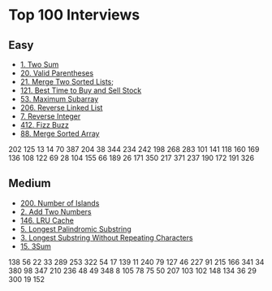 # Top 100 Interviews

## Easy

- [1. Two Sum](https://leetcode.com/problems/two-sum/)
- [20. Valid Parentheses](https://leetcode.com/problems/valid-parentheses/)
- [21. Merge Two Sorted Lists](https://leetcode.com/problems/merge-two-sorted-lists/);
- [121. Best Time to Buy and Sell Stock](https://leetcode.com/problems/best-time-to-buy-and-sell-stock/)
- [53. Maximum Subarray](https://leetcode.com/problems/maximum-subarray/)
- [206. Reverse Linked List](https://leetcode.com/problems/reverse-linked-list/)
- [7. Reverse Integer](https://leetcode.com/problems/reverse-integer/)
- [412. Fizz Buzz](https://leetcode.com/problems/fizz-buzz/)
- [88. Merge Sorted Array](https://leetcode.com/problems/merge-sorted-array/)

202 125 13
14 70 387
204 38 344
234 242 198
268 283 101
141 118 160
169 136 108
122 69 28
104 155 66
189 26 171
350 217 371
237 190 172
191 326

## Medium

- [200. Number of Islands](https://leetcode.com/problems/number-of-islands/)
- [2. Add Two Numbers](https://leetcode.com/problems/add-two-numbers/)
- [146. LRU Cache](https://leetcode.com/problems/lru-cache/)
- [5. Longest Palindromic Substring](https://leetcode.com/problems/longest-palindromic-substring/)
- [3. Longest Substring Without Repeating Characters](https://leetcode.com/problems/longest-substring-without-repeating-characters/)
- [15. 3Sum](https://leetcode.com/problems/3sum/)

138 56
22 33
289 253
322 54
17 139
11 240
79 127
46 227
91 215
166 341
34 380
98 347
210 236
48 49
348 8
105 78
75 50
207 103
102 148
134 36
29 300
19 152
